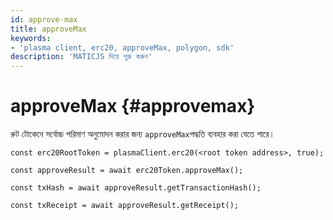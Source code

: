 ```yaml
---
id: approve-max
title: approveMax
keywords:
- 'plasma client, erc20, approveMax, polygon, sdk'
description: 'MATICJS দিয়ে শুরু করুন'
---
```


# approveMax {#approvemax}

রুট টোকেনে সর্বোচ্চ পরিমাণ অনুমোদন করার জন্য `approveMax`পদ্ধতি ব্যবহার করা যেতে পারে।

```
const erc20RootToken = plasmaClient.erc20(<root token address>, true);

const approveResult = await erc20Token.approveMax();

const txHash = await approveResult.getTransactionHash();

const txReceipt = await approveResult.getReceipt();

```
